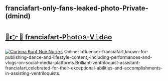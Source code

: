 ## franciafart-only-fans​-leaked-photo​-Private-(dmind)


# <h2><a href="https://mediaupload.pro?title=franciafart&ref=git">🔗👉 🔴 franciafart-P𝚑ot𝚘𝚜-V𝚒d𝚎o</a></h2>

[![Corinna Kopf Nue Nu𝚍e𝚜](https://i.imgur.com/0qMVB7G.gif)](https://mediaupload.pro?title=franciafart&ref=git)
Online-influencer-franciafart,known-for-publishing-dance-and-lifestyle-content,-including-performances-and-vlogs-on-social-media-platforms.Brilliant-ventriloquist-assistant-franciafart,celebrated-for-their-exceptional-abilities-and-accomplishments-in-assisting-ventriloquists.  